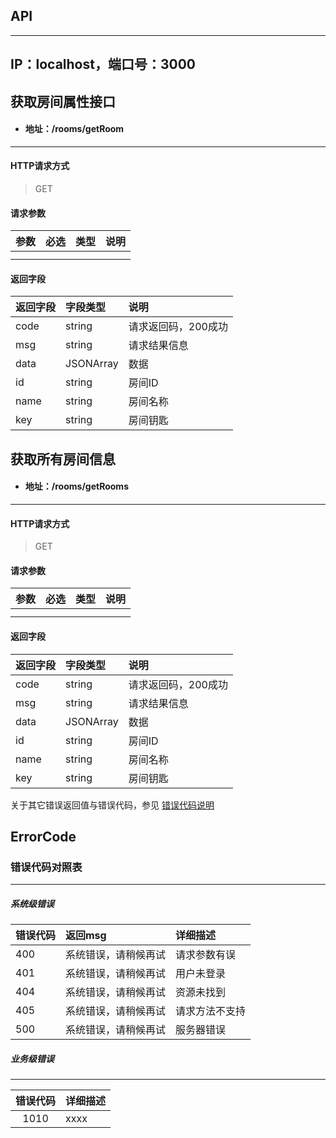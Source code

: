 ## API
---
## IP：localhost，端口号：3000

## 获取房间属性接口

* #### 地址：/rooms/getRoom

---
#### HTTP请求方式

> GET

#### 请求参数

|参数|必选|类型|说明|
|:----- |:-------|:-----|----- |
|  |  | |  |
|  |  |  |  |

#### 返回字段

|返回字段|字段类型|说明 |
|:----- |:------|:----------------------------- |
|code | string |请求返回码，200成功|
|msg | string |请求结果信息|
|data | JSONArray |数据|
|id | string |房间ID|
|name | string | 房间名称 |
|key | string |房间钥匙 |

## 获取所有房间信息

* #### 地址：/rooms/getRooms

---
#### HTTP请求方式

> GET

#### 请求参数

|参数|必选|类型|说明|
|:----- |:-------|:-----|----- |
|  |  | |  |
|  |  |  |  |

#### 返回字段

|返回字段|字段类型|说明 |
|:----- |:------|:----------------------------- |
|code | string |请求返回码，200成功|
|msg | string |请求结果信息|
|data | JSONArray |数据|
|id | string |房间ID|
|name | string | 房间名称 |
|key | string |房间钥匙 |

关于其它错误返回值与错误代码，参见 [错误代码说明](#errorcode)



## ErrorCode

### 错误代码对照表

---

##### 系统级错误

|错误代码|返回msg|详细描述|
|:----- |:-------|:-----|
| 400 |系统错误，请稍候再试  |请求参数有误 
| 401 | 系统错误，请稍候再试 | 用户未登录 
| 404 | 系统错误，请稍候再试 | 资源未找到 |
| 405 | 系统错误，请稍候再试 | 请求方法不支持 |
| 500 | 系统错误，请稍候再试 | 服务器错误 |

 
##### 业务级错误

---

| 错误代码 | 详细描述 |
|:-------------:|:-------------|
| 1010 | xxxx |
 
